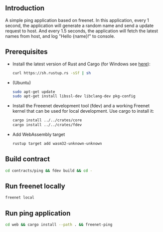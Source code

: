 ## Introduction

A simple ping application based on freenet. In this application, every 1 second, the application will generate a random name and send a update request to host.
And every 1.5 seconds, the application will fetch the latest names from host, and log "Hello {name}!" to console.

## Prerequisites

- Install the latest version of Rust and Cargo (for Windows
  see [here](https://rustup.rs/)):

  ```bash
  curl https://sh.rustup.rs -sSf | sh
  ```

- (Ubuntu)

  ```bash
  sudo apt-get update
  sudo apt-get install libssl-dev libclang-dev pkg-config
  ```

- Install the Freeenet development tool (fdev) and a working Freenet kernel that can be used for local development. Use cargo to install it:

  ```bash
  cargo install ../../crates/core
  cargo install ../../crates/fdev
  ```

- Add WebAssembly target

  ```bash
  rustup target add wasm32-unknown-unknown
  ```

## Build contract

```bash
cd contracts/ping && fdev build && cd -
```

## Run freenet locally

```bash
freenet local
```

## Run ping application

```bash
cd web && cargo install --path . && freenet-ping
```
